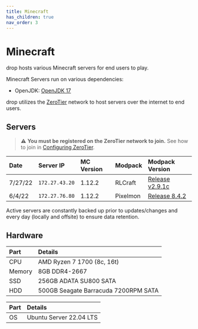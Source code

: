 ```yaml
---
title: Minecraft
has_children: true
nav_order: 3
---
```


# Minecraft
drop hosts various Minecraft servers for end users to play.

Minecraft Servers run on various dependencies:
- OpenJDK: [OpenJDK 17](https://openjdk.org/projects/jdk/17/)

drop utilizes the [ZeroTier](https://www.zerotier.com/) network to host servers over the internet to end users.

## Servers
> ⚠ **You must be registered on the ZeroTier network to join.** See how to join in [Configuring ZeroTier](https://drop8k.github.io/docs/misc/zerotier.html).

| Date    | Server IP      | MC Version | Modpack       | Modpack Version                                                                        | 
| :------ | :------------- | :--------- | :------------ | :------------------------------------------------------------------------------------- |
| 7/27/22 | `172.27.43.20` | 1.12.2     | RLCraft       | [Release v2.9.1c](https://www.curseforge.com/minecraft/modpacks/rlcraft/files/3655670) | 
| 6/4/22  | `172.27.76.80` | 1.12.2     | Pixelmon      | [Release 8.4.2](https://www.curseforge.com/minecraft/mc-mods/pixelmon/files/3794035)   |

Active servers are constantly backed up prior to updates/changes and every day (locally and offsite) to ensure data retention.

## Hardware

| Part   | Details                               |
| :----- | :------------------------------------ |
| CPU    | AMD Ryzen 7 1700 (8c, 16t)            |
| Memory | 8GB DDR4-2667                         |
| SSD    | 256GB ADATA SU800 SATA                |
| HDD    | 500GB Seagate Barracuda 7200RPM SATA  |

| Part   | Details                               |
| :----- | :------------------------------------ |
| OS     | Ubuntu Server 22.04 LTS               |
